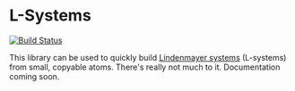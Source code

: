 L-Systems
=========

[![Build Status](https://travis-ci.org/axelmagn/lsystem.svg?branch=master)](https://travis-ci.org/axelmagn/lsystem.svg?branch=master)

This library can be used to quickly build [Lindenmayer
systems](https://en.wikipedia.org/wiki/L-system) (L-systems) from small,
copyable atoms.  There's really not much to it.  Documentation coming soon.
